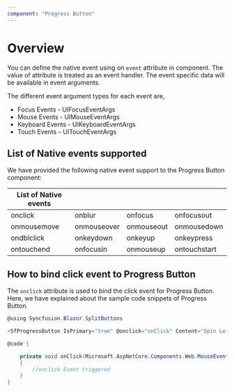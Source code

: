 ```yaml
---
component: "Progress Button"
---
```


# Overview

You can define the native event using on `event` attribute in component. The value of attribute is treated as an event handler. The event specific data will be available in event arguments.

The different event argument types for each event are,

* Focus Events - UIFocusEventArgs
* Mouse Events - UIMouseEventArgs
* Keyboard Events - UIKeyboardEventArgs
* Touch Events – UITouchEventArgs

## List of Native events supported

We have provided the following native event support to the Progress Button component:

| List of Native events |  |  | |
| --- | --- | --- | --- |
| onclick | onblur | onfocus | onfocusout |
|onmousemove|onmouseover|onmouseout|onmousedown|onmouseup|
|ondblclick|onkeydown|onkeyup|onkeypress|
|ontouchend|onfocusin|onmouseup|ontouchstart|

## How to bind click event to Progress Button

The `onclick` attribute is used to bind the click event for Progress Button. Here, we have explained about the sample code snippets of Progress Button.

```csharp
@using Syncfusion.Blazor.SplitButtons

<SfProgressButton IsPrimary="true" @onclick="onClick" Content="Spin Left"></SfProgressButton>

@code {

    private void onClick(Microsoft.AspNetCore.Components.Web.MouseEventArgs args)
    {
        //onclick Event triggered
    }
}

```
